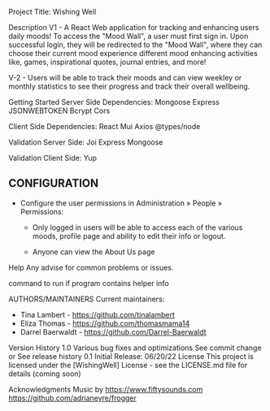 Project Title:
Wishing Well

Description
V1 - A React Web application for tracking and enhancing users daily moods! To access the "Mood Wall", a user must first sign in. Upon successful login, they will be redirected to the "Mood Wall", where they can choose their current mood experience different mood enhancing activities like, games, inspirational quotes, journal entries, and more!

V-2 - Users will be able to track their moods and can view weekley or monthly statistics to see their progress and track their overall wellbeing.


Getting Started
Server Side Dependencies:
Mongoose
Express
JSONWEBTOKEN
Bcrypt
Cors

Client Side Dependencies:
React
Mui
Axios
@types/node

Validation Server Side:
Joi
Express
Mongoose

Validation Client Side:
Yup

CONFIGURATION
-------------

 * Configure the user permissions in Administration » People » Permissions:

   - Only logged in users will be able to access each of the various moods, profile page and ability to edit their info or logout.

   - Anyone can view the About Us page


Help
Any advise for common problems or issues.

command to run if program contains helper info

AUTHORS/MAINTAINERS
Current maintainers:
 * Tina Lambert - https://github.com/tinalambert
 * Eliza Thomas - https://github.com/thomasmama14
 * Darrel Baerwaldt - https://github.com/Darrel-Baerwaldt

Version History
1.0
Various bug fixes and optimizations
See commit change or See release history
0.1
Initial Release:
06/20/22
License
This project is licensed under the [WishingWell] License - see the LICENSE.md file for details (coming soon)

Acknowledgments
Music by https://www.fiftysounds.com
https://github.com/adrianeyre/frogger
